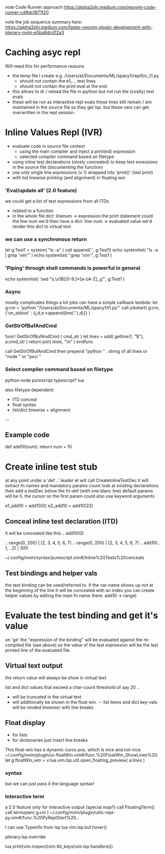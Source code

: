 
note Code Runner approach
https://alpha2phi.medium.com/neovim-code-runner-cd9dcf871f20

note the job sequence summary here:
https://alpha2phi.medium.com/faster-neovim-plugin-development-with-plenary-nvim-e5ba8dcd12a3

# Caching asyc repl
Will need this for performance reasons
- the temp file I create e.g. /Users/at/Documents/ML/spacy1/replSrc_t1.py
  - should not contain the e1_ .. test lines
  - should not contain the print eval at the end
- this allows to dr / reload the file in ipython
  but not run the (costly) test evals
- these will be run as interactive repl evals
  these lines still remain / are maintained in the source file
  so they get lsp.
  but these vars can get overwritten in the repl session.


# Inline Values Repl (IVR)
- evaluate code in source file context
  - using the main compiler and inject a print(ed) expression
  - selected compiler command based on filetype
- using inline test declarations (nicely concealed)
  to keep text exressions in the source file (documenting the function)
- use only single line expressions (v 1) wrapped into 'print()' (last print)
- with list linewise printing (and alignment) in floating win

### 'Eval/update all' (2.0 feature)
we could get a list of test expressions from all ITDs
- related to a function
- in the whole file
dict: linenum -> expression
the print statement could the line num
we'd then have a dict: line-num -> evaluated value
we'd render this dict to virtual text

### we can use a synchronous return
let g:Test1 = system( "ls -a" )
call append('.', g:Test1)
echo systemlist( "ls -a | grep 'vim'" )
echo systemlist( "grep 'vim'", g:Test1 )

### 'Piping' through shell commands is powerful in general
echo systemlist( 'sed "s,\x1B\[[0-9;]*[a-zA-Z],,g"', g:Test1 )

### Async
mostly complicates things a bit
jobs can have a simple callback lambda:
let g:cm = 'python "/Users/at/Documents/ML/spacy1/t1.py"'
call jobstart( g:cm, {'on_stdout' : {j,d,e->append(line('.'),d)}} )

### GetStrOfBufAndCmd
func! GetStrOfBufAndCmd ( cmd_str )
  let lines = add( getline(1, "$"), a:cmd_str )
  return join( lines, "\n" )
endfunc

call GetStrOfBufAndCmd
then prepend "python " . string of all lines
or "node " or "psci "

### Select compiler command based on filetype
python
node
purescript
typescript?
lua

also filetype dependent:
- ITD conceal
- float syntax
- list/dict linewise + alignment


--

## Example code
def add10(num):
    return num + 10

# Create inline test stub
at any point under a 'def ..'
  leader et will call CreateInlineTestDec
  it will extract fn names and mandatory params count
    look at existing declarations
  then add a testDec below the fn-def (with one blanc line)
  default params will be 0. the cursor on the first param
    could also use keyword arguments

e1_add10 = add10(0)
e2_add10 = add10(22)

## Conceal inline test declaration (ITD)
it will be concealed like this
‥ add10(0)

‥ range(0, 200)  | [2, 3, 4, 5, 6, 7]
‥ range(0, 200)  | [2, 3, 4, 5, 6, 7]
‥ add10(‥1, ‥2)  | 300

~/.config/nvim/syntax/purescript.vim#/Inline%20Tests%20conceals
## Test bindings and helper vals
the test binding can be used/referred to.
  if the var-name shows up not at the beginning of the line it will be concealed with an index
you can create helper values by editing the main fn name (here: add10 -> range)

# Evaluate the test binding and get it's value
on 'ge' the "expression of the binding" will be evaluated against the re-compiled file (see above)
so the value of the test expression will be the last printed line of the evaluated file.


## Virtual text output
the return value will always be show in virtual text

list and dict values that exceed a char-count threshold of say 20 ..
- will be truncated in the virtual text
- will additionally be shown in the float win.
-- list items and dict key-vals will be rended linewise/ with line breaks

## Float display
- for lists
- for dictionaries
just insert line breaks

This float-win has a dynamic curos pos. which is nice and not nice. ~/.config/nvim/plugin/ui-floatWin.vim#/func.%20FloatWin_ShowLines%20.
let g:floatWin_win = v:lua.vim.lsp.util.open_floating_preview( a:lines )

### syntax
but we can just pass it the language syntax!

### Interactive term
a 2.0 feature
only for interactive output (special map?)
call FloatingTerm()
call termopen( g:cm )
~/.config/nvim/plugin/utils-repl-py.vim#/func.%20PyReplStart%20..


I can use Typeinfo from lsp
lua vim.lsp.buf.hover()

plenary.lsp.override

lua print(vim.inspect(vim.tbl_keys(vim.lsp.handlers)))





